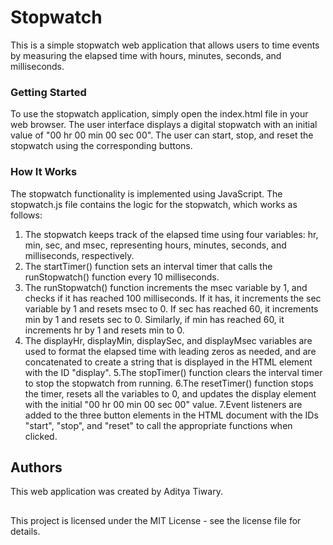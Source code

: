 # Stopwatch

This is a simple stopwatch web application that allows users to time events by measuring the elapsed time with hours, minutes, seconds, and milliseconds.

### Getting Started

To use the stopwatch application, simply open the index.html file in your web browser. The user interface displays a digital stopwatch with an initial value of "00 hr 00 min 00 sec 00". The user can start, stop, and reset the stopwatch using the corresponding buttons.

### How It Works

The stopwatch functionality is implemented using JavaScript. The stopwatch.js file contains the logic for the stopwatch, which works as follows:

1. The stopwatch keeps track of the elapsed time using four variables: hr, min, sec, and msec, representing hours, minutes, seconds, and milliseconds, respectively.
2. The startTimer() function sets an interval timer that calls the runStopwatch() function every 10 milliseconds.
3. The runStopwatch() function increments the msec variable by 1, and checks if it has reached 100 milliseconds. If it has, it increments the sec variable by 1 and resets msec to 0. If sec has reached 60, it increments min by 1 and resets sec to 0. Similarly, if min has reached 60, it increments hr by 1 and resets min to 0.
4. The displayHr, displayMin, displaySec, and displayMsec variables are used to format the elapsed time with leading zeros as needed, and are concatenated to create a string that is displayed in the HTML element with the ID "display".
5.The stopTimer() function clears the interval timer to stop the stopwatch from running.
6.The resetTimer() function stops the timer, resets all the variables to 0, and updates the display element with the initial "00 hr 00 min 00 sec 00" value.
7.Event listeners are added to the three button elements in the HTML document with the IDs "start", "stop", and "reset" to call the appropriate functions when clicked.

## Authors

This web application was created by Aditya Tiwary.

## 

This project is licensed under the MIT License - see the license file for details.
